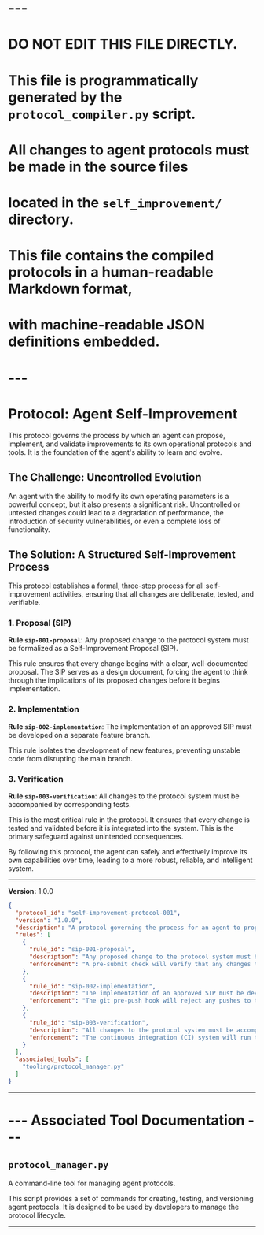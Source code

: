 # ---
# DO NOT EDIT THIS FILE DIRECTLY.
# This file is programmatically generated by the `protocol_compiler.py` script.
# All changes to agent protocols must be made in the source files
# located in the `self_improvement/` directory.
#
# This file contains the compiled protocols in a human-readable Markdown format,
# with machine-readable JSON definitions embedded.
# ---

# Protocol: Agent Self-Improvement

This protocol governs the process by which an agent can propose, implement, and validate improvements to its own operational protocols and tools. It is the foundation of the agent's ability to learn and evolve.

## The Challenge: Uncontrolled Evolution

An agent with the ability to modify its own operating parameters is a powerful concept, but it also presents a significant risk. Uncontrolled or untested changes could lead to a degradation of performance, the introduction of security vulnerabilities, or even a complete loss of functionality.

## The Solution: A Structured Self-Improvement Process

This protocol establishes a formal, three-step process for all self-improvement activities, ensuring that all changes are deliberate, tested, and verifiable.

### 1. Proposal (SIP)

**Rule `sip-001-proposal`**: Any proposed change to the protocol system must be formalized as a Self-Improvement Proposal (SIP).

This rule ensures that every change begins with a clear, well-documented proposal. The SIP serves as a design document, forcing the agent to think through the implications of its proposed changes before it begins implementation.

### 2. Implementation

**Rule `sip-002-implementation`**: The implementation of an approved SIP must be developed on a separate feature branch.

This rule isolates the development of new features, preventing unstable code from disrupting the main branch.

### 3. Verification

**Rule `sip-003-verification`**: All changes to the protocol system must be accompanied by corresponding tests.

This is the most critical rule in the protocol. It ensures that every change is tested and validated before it is integrated into the system. This is the primary safeguard against unintended consequences.

By following this protocol, the agent can safely and effectively improve its own capabilities over time, leading to a more robust, reliable, and intelligent system.

---

**Version:** 1.0.0

```json
{
  "protocol_id": "self-improvement-protocol-001",
  "version": "1.0.0",
  "description": "A protocol governing the process for an agent to propose, implement, and validate improvements to the agent's own operational protocols and tools.",
  "rules": [
    {
      "rule_id": "sip-001-proposal",
      "description": "Any proposed change to the protocol system must be formalized as a Self-Improvement Proposal (SIP) and submitted to the `proposals/` directory. The SIP must include a detailed description of the proposed change, its rationale, and a plan for implementation and verification.",
      "enforcement": "A pre-submit check will verify that any changes to files in `protocols/` or `tooling/` are accompanied by a corresponding SIP in `proposals/`."
    },
    {
      "rule_id": "sip-002-implementation",
      "description": "The implementation of an approved SIP must be developed on a separate feature branch. The branch name must follow the pattern `feature/sip-XXX`, where `XXX` is the SIP number.",
      "enforcement": "The git pre-push hook will reject any pushes to the main branch that contain changes to the protocol system."
    },
    {
      "rule_id": "sip-003-verification",
      "description": "All changes to the protocol system must be accompanied by corresponding tests in the `tests/protocols/` directory. The tests must be executed and pass before the SIP can be merged.",
      "enforcement": "The continuous integration (CI) system will run the protocol tests and block any pull requests that have failing tests."
    }
  ],
  "associated_tools": [
    "tooling/protocol_manager.py"
  ]
}
```


---



# --- Associated Tool Documentation ---

## `protocol_manager.py`

A command-line tool for managing agent protocols.

This script provides a set of commands for creating, testing, and versioning
agent protocols. It is designed to be used by developers to manage the
protocol lifecycle.

---
